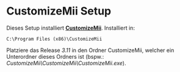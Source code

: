 CustomizeMii Setup==================Dieses Setup installiert **[CustomizeMii](http://wiidatabase.de/downloads/pc-tools/customizemii/)**. Installiert in:    C:\Program Files (x86)\CustomizeMiiPlatziere das Release *3.11* in den Ordner CustomizeMii, welcher ein Unterordner dieses Ordners ist (bspw.: *CustomizeMii\CustomizeMii\CustomizeMii.exe*).
